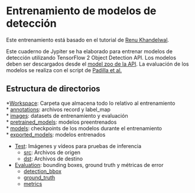# Entrenamiento de modelos de detección
Este entrenamiento está basado en el tutorial de [Renu Khandelwal](https://medium.com/analytics-vidhya/tensorflow-2-object-detection-api-using-custom-dataset-745f30278446).

Este cuaderno de Jypiter se ha elaborado para entrenar modelos de detección utilizando TensorFlow 2 Object Detection API.
Los modelos deben ser descargados desde el [model zoo de la API](https://github.com/tensorflow/models/blob/master/research/object_detection/g3doc/tf2_detection_zoo.md). La evaluación de los modelos se realiza con el script de [Padilla et al.](https://github.com/rafaelpadilla/Object-Detection-Metrics)

## Estructura de directorios
*[Workspace](Workspace/): Carpeta que almacena todo lo relativo al entrenamiento  
	* [annotations](Workspace/annotations/): archivos record y label_map  
	* [images](Workspace/images/): datasets de entrenamiento y evaluación  
	* [pretrained_models](Workspace/pretrained_models/): modelos preentrenados  
	* [models](Workspace/models): checkpoints de los modelos durante el entrenamiento  
	* [exported_models](Workspace/exported_models/): modelos entrenados  
* [Test](Test/): Imágenes y vídeos para pruebas de inferencia  
	* [src](Test/src/): Archivos de origen  
	* [dst](Test/dst/): Archivos de destino  
* [Evaluation](Evaluation/): bounding boxes, ground truth y métricas de error  
	* [detection_bbox](Evaluation/detection_bbox/)  
	* [ground_truth](Evaluation/ground_truth/)  
	* [metrics](Evaluation/metrics/)  
  

